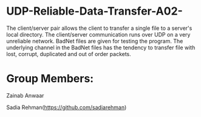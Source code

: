 # UDP-Reliable-Data-Transfer-A02-
The client/server pair allows the client to transfer a single file to a server's local directory. The client/server communication runs over UDP on a very unreliable network.
BadNet files are given for testing the program. The underlying channel in the BadNet files has the tendency to transfer file with lost, corrupt, duplicated and out of order packets.
# Group Members:
Zainab Anwaar

Sadia Rehman(https://github.com/sadiarehman)
